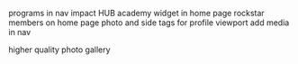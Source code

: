 programs in nav
impact HUB academy widget in home page
rockstar members on home page
photo and side tags for profile viewport
add media in nav


higher quality photo
gallery
